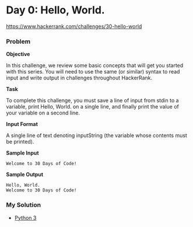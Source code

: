 # Day 0: Hello, World.

https://www.hackerrank.com/challenges/30-hello-world

### Problem

**Objective**

In this challenge, we review some basic concepts that will get you started with this series. 
You will need to use the same (or similar) syntax to read input and write output in challenges throughout HackerRank. 

**Task**

To complete this challenge, you must save a line of input from stdin to a variable, print Hello, World. on a single line, and finally print the value of your variable on a second line.

**Input Format**

A single line of text denoting inputString (the variable whose contents must be printed).

**Sample Input**

```
Welcome to 30 Days of Code!
```

**Sample Output**

```
Hello, World. 
Welcome to 30 Days of Code!
```

### My Solution

- [Python 3](python3.py)
